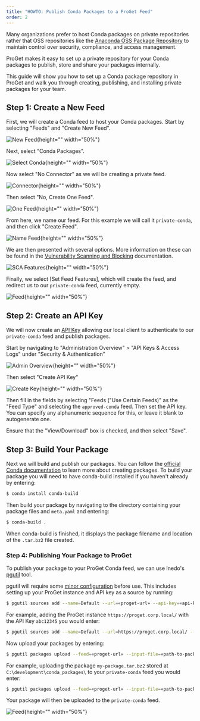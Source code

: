 ```yaml
---
title: "HOWTO: Publish Conda Packages to a ProGet Feed"
order: 2
---
```


Many organizations prefer to host Conda packages on private repositories rather that OSS repositories like the [Anaconda OSS Package Repository](repo.anaconda.com) to maintain control over security, compliance, and access management.

ProGet makes it easy to set up a private repository for your Conda packages to publish, store and share your packages internally.

This guide will show you how to set up a Conda package repository in ProGet and walk you through creating, publishing, and installing private packages for your team.

## Step 1: Create a New Feed

First, we will create a Conda feed to host your Conda packages. Start by selecting "Feeds" and "Create New Feed".

![New Feed](/resources/docs/proget-feeds-createnewfeed.png){height="" width="50%"}

Next, select "Conda Packages".

![Select Conda](){height="" width="50%"}

Now select "No Connector" as we will be creating a private feed.

![Connector](){height="" width="50%"}

Then select "No, Create One Feed".

![One Feed](){height="" width="50%"}

From here, we name our feed. For this example we will call it `private-conda`, and then click "Create Feed".

![Name Feed](){height="" width="50%"}

We are then presented with several options. More information on these can be found in the [Vulnerability Scanning and Blocking](/docs/proget/sca/vulnerabilities) documentation.

![SCA Features](){height="" width="50%"}

Finally, we select [Set Feed Features], which will create the feed, and redirect us to our `private-conda` feed, currently empty.

![Feed](){height="" width="50%"}

## Step 2: Create an API Key

We will now create an [API Key](/docs/proget/reference-api/proget-apikeys) allowing our local client to authenticate to our `private-conda` feed and publish packages. 

Start by navigating to "Administration Overview" > "API Keys & Access Logs" under "Security & Authentication"

![Admin Overview](){height="" width="50%"}

Then select "Create API Key"

![Create Key](){height="" width="50%"}

Then fill in the fields by selecting "Feeds ("Use Certain Feeds)" as the "Feed Type" and selecting the `approved-conda` feed. Then set the API key. You can specify any alphanumeric sequence for this, or leave it blank to autogenerate one.

Ensure that the "View/Download" box is checked, and then select "Save".

## Step 3: Build Your Package

Next we will build and publish our packages. You can follow the [official Conda documentation](https://docs.conda.io/projects/conda-build/en/latest/user-guide/tutorials/build-pkgs.html) to learn more about creating packages. To build your package you will need to have conda-build installed if you haven't already by entering:

```bash
$ conda install conda-build
```

Then build your package by navigating to the directory containing your package files and `meta.yaml` and entering:

```bash
$ conda-build .
```
 
When conda-build is finished, it displays the package filename and location of the `.tar.bz2` file created.

### Step 4: Publishing Your Package to ProGet

To publish your package to your ProGet Conda feed, we can use Inedo's [pgutil](/docs/proget/reference-api/proget-pgutil) tool.

pgutil will require some [minor configuration](/docs/proget/reference-api/proget-pgutil#sources) before use. This includes setting up your ProGet instance and API key as a source by running:

```bash
$ pgutil sources add --name=Default --url=«proget-url» --api-key=«api-key»
```

For example, adding the ProGet instance `https://proget.corp.local/` with the API Key `abc12345` you would enter:

```bash
$ pgutil sources add --name=Default --url=https://proget.corp.local/ --api-key=abc12345
```

Now upload your packages by entering:

```bash
$ pgutil packages upload --feed=«proget-url» --input-file=«path-to-package»
```

For example, uploading the package `my-package.tar.bz2` stored at `C:\development\conda_packages\` to your `private-conda` feed you would enter:

```bash
$ pgutil packages upload --feed=«proget-url» --input-file=«path-to-package»
```

Your package will then be uploaded to the `private-conda` feed.

![Feed](){height="" width="50%"}